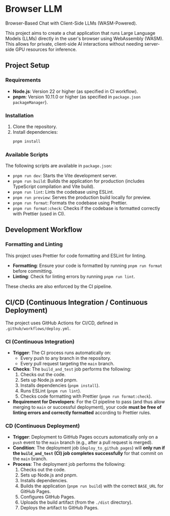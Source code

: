 # Browser LLM

Browser-Based Chat with Client-Side LLMs (WASM-Powered).

This project aims to create a chat application that runs Large Language Models (LLMs) directly in the user's browser using WebAssembly (WASM). This allows for private, client-side AI interactions without needing server-side GPU resources for inference.

## Project Setup

### Requirements

- **Node.js**: Version 22 or higher (as specified in CI workflow).
- **pnpm**: Version 10.11.0 or higher (as specified in `package.json` `packageManager`).

### Installation

1.  Clone the repository.
2.  Install dependencies:
    ```bash
    pnpm install
    ```

### Available Scripts

The following scripts are available in `package.json`:

- `pnpm run dev`: Starts the Vite development server.
- `pnpm run build`: Builds the application for production (includes TypeScript compilation and Vite build).
- `pnpm run lint`: Lints the codebase using ESLint.
- `pnpm run preview`: Serves the production build locally for preview.
- `pnpm run format`: Formats the codebase using Prettier.
- `pnpm run format:check`: Checks if the codebase is formatted correctly with Prettier (used in CI).

## Development Workflow

### Formatting and Linting

This project uses Prettier for code formatting and ESLint for linting.

- **Formatting**: Ensure your code is formatted by running `pnpm run format` before committing.
- **Linting**: Check for linting errors by running `pnpm run lint`.

These checks are also enforced by the CI pipeline.

## CI/CD (Continuous Integration / Continuous Deployment)

The project uses GitHub Actions for CI/CD, defined in `.github/workflows/deploy.yml`.

### CI (Continuous Integration)

- **Trigger**: The CI process runs automatically on:
  - Every push to any branch in the repository.
  - Every pull request targeting the `main` branch.
- **Checks**: The `build_and_test` job performs the following:
  1.  Checks out the code.
  2.  Sets up Node.js and pnpm.
  3.  Installs dependencies (`pnpm install`).
  4.  Runs ESLint (`pnpm run lint`).
  5.  Checks code formatting with Prettier (`pnpm run format:check`).
- **Requirement for Developers**: For the CI pipeline to pass (and thus allow merging to `main` or successful deployment), your code **must be free of linting errors and correctly formatted** according to Prettier rules.

### CD (Continuous Deployment)

- **Trigger**: Deployment to GitHub Pages occurs automatically only on a `push` event to the `main` branch (e.g., after a pull request is merged).
- **Condition**: The deployment job (`deploy_to_github_pages`) will **only run if the `build_and_test` (CI) job completes successfully** for that commit on the `main` branch.
- **Process**: The deployment job performs the following:
  1.  Checks out the code.
  2.  Sets up Node.js and pnpm.
  3.  Installs dependencies.
  4.  Builds the application (`pnpm run build`) with the correct `BASE_URL` for GitHub Pages.
  5.  Configures GitHub Pages.
  6.  Uploads the build artifact (from the `./dist` directory).
  7.  Deploys the artifact to GitHub Pages.
